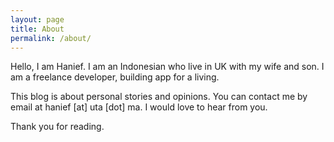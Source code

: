 ```yaml
---
layout: page
title: About
permalink: /about/
---
```


Hello, I am Hanief. I am an Indonesian who live in UK with my wife and son. I am a freelance developer, building app for a living.

This blog is about personal stories and opinions. You can contact me by email at hanief [at] uta [dot] ma. I would love to hear from you. 

Thank you for reading.
